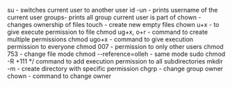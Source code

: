 su - switches current user to another user
id -un - prints username of the current user
groups- prints all group current user is part of
chown - changes ownership of files
touch - create new empty files
chown u+x - to give execute permission to file
chmod ug+x, o+r - command to create multiple permissions
chmod ugo+x - command to give execution permission to everyone
chmod 007 - permission to only other users
chmod 753 - change file mode
chmod --reference=olleh - same mode
sudo chmod -R +111 */ command to add execution permission to all subdirectories
mkdir -m - create directory with specific permission
chgrp - change group owner
chown - command to change owner
